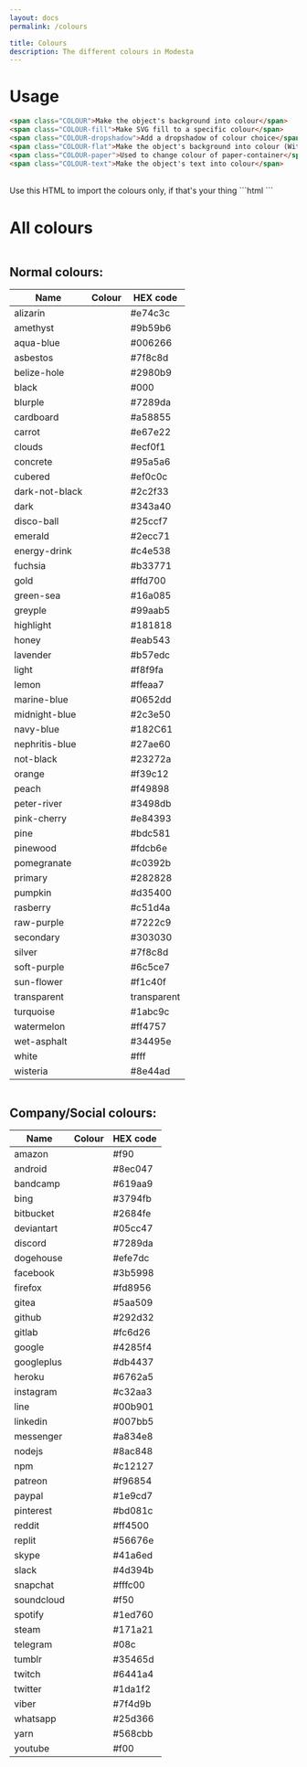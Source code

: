 ```yaml
---
layout: docs
permalink: /colours

title: Colours
description: The different colours in Modesta
---
```

# Usage
```html
<span class="COLOUR">Make the object's background into colour</span>
<span class="COLOUR-fill">Make SVG fill to a specific colour</span>
<span class="COLOUR-dropshadow">Add a dropshadow of colour choice</span>
<span class="COLOUR-flat">Make the object's background into colour (Without the dropshadow if the object has it)</span>
<span class="COLOUR-paper">Used to change colour of paper-container</span>
<span class="COLOUR-text">Make the object's text into colour</span>
```
<br>
Use this HTML to import the colours only, if that's your thing
```html
<!-- Colour pack | ~8 KB -->
<link href="https://modesta.alexflipnote.dev/css/colours.css" type="text/css" rel="stylesheet">
```

# All colours
<div class="row">

  <div class="one-half column">
    <h2 class="center-text">Normal colours:</h2>
    <div class="table-container">
      <table class="white-text">
        <thead>
          <tr><th>Name</th><th>Colour</th><th>HEX code</th></tr>
        </thead>
        <tbody>
          <tr><td>alizarin</td><td class="alizarin"></td><td>#e74c3c</td></tr>
          <tr><td>amethyst</td><td class="amethyst"></td><td>#9b59b6</td></tr>
          <tr><td>aqua-blue</td><td class="aqua-blue"></td><td>#006266</td></tr>
          <tr><td>asbestos</td><td class="asbestos"></td><td>#7f8c8d</td></tr>
          <tr><td>belize-hole</td><td class="belize-hole"></td><td>#2980b9</td></tr>
          <tr><td>black</td><td class="black"></td><td>#000</td></tr>
          <tr><td>blurple</td><td class="blurple"></td><td>#7289da</td></tr>
          <tr><td>cardboard</td><td class="cardboard"></td><td>#a58855</td></tr>
          <tr><td>carrot</td><td class="carrot"></td><td>#e67e22</td></tr>
          <tr><td>clouds</td><td class="clouds"></td><td>#ecf0f1</td></tr>
          <tr><td>concrete</td><td class="concrete"></td><td>#95a5a6</td></tr>
          <tr><td>cubered</td><td class="cubered"></td><td>#ef0c0c</td></tr>
          <tr><td>dark-not-black</td><td class="dark-not-black"></td><td>#2c2f33</td></tr>
          <tr><td>dark</td><td class="dark"></td><td>#343a40</td></tr>
          <tr><td>disco-ball</td><td class="disco-ball"></td><td>#25ccf7</td></tr>
          <tr><td>emerald</td><td class="emerald"></td><td>#2ecc71</td></tr>
          <tr><td>energy-drink</td><td class="energy-drink"></td><td>#c4e538</td></tr>
          <tr><td>fuchsia</td><td class="fuchsia"></td><td>#b33771</td></tr>
          <tr><td>gold</td><td class="gold"></td><td>#ffd700</td></tr>
          <tr><td>green-sea</td><td class="green-sea"></td><td>#16a085</td></tr>
          <tr><td>greyple</td><td class="greyple"></td><td>#99aab5</td></tr>
          <tr><td>highlight</td><td class="highlight"></td><td>#181818</td></tr>
          <tr><td>honey</td><td class="honey"></td><td>#eab543</td></tr>
          <tr><td>lavender</td><td class="lavender"></td><td>#b57edc</td></tr>
          <tr><td>light</td><td class="light"></td><td>#f8f9fa</td></tr>
          <tr><td>lemon</td><td class="lemon"></td><td>#ffeaa7</td></tr>
          <tr><td>marine-blue</td><td class="marine-blue"></td><td>#0652dd</td></tr>
          <tr><td>midnight-blue</td><td class="midnight-blue"></td><td>#2c3e50</td></tr>
          <tr><td>navy-blue</td><td class="navy-blue"></td><td>#182C61</td></tr>
          <tr><td>nephritis-blue</td><td class="nephritis-blue"></td><td>#27ae60</td></tr>
          <tr><td>not-black</td><td class="not-black"></td><td>#23272a</td></tr>
          <tr><td>orange</td><td class="orange"></td><td>#f39c12</td></tr>
          <tr><td>peach</td><td class="peach"></td><td>#f49898</td></tr>
          <tr><td>peter-river</td><td class="peter-river"></td><td>#3498db</td></tr>
          <tr><td>pink-cherry</td><td class="pink-cherry"></td><td>#e84393</td></tr>
          <tr><td>pine</td><td class="pine"></td><td>#bdc581</td></tr>
          <tr><td>pinewood</td><td class="pinewood"></td><td>#fdcb6e</td></tr>
          <tr><td>pomegranate</td><td class="pomegranate"></td><td>#c0392b</td></tr>
          <tr><td>primary</td><td class="primary"></td><td>#282828</td></tr>
          <tr><td>pumpkin</td><td class="pumpkin"></td><td>#d35400</td></tr>
          <tr><td>rasberry</td><td class="rasberry"></td><td>#c51d4a</td></tr>
          <tr><td>raw-purple</td><td class="raw-purple"></td><td>#7222c9</td></tr>
          <tr><td>secondary</td><td class="secondary"></td><td>#303030</td></tr>
          <tr><td>silver</td><td class="silver"></td><td>#7f8c8d</td></tr>
          <tr><td>soft-purple</td><td class="soft-purple"></td><td>#6c5ce7</td></tr>
          <tr><td>sun-flower</td><td class="sun-flower"></td><td>#f1c40f</td></tr>
          <tr><td>transparent</td><td class="transparent"></td><td>transparent</td></tr>
          <tr><td>turquoise</td><td class="turquoise"></td><td>#1abc9c</td></tr>
          <tr><td>watermelon</td><td class="watermelon"></td><td>#ff4757</td></tr>
          <tr><td>wet-asphalt</td><td class="wet-asphalt"></td><td>#34495e</td></tr>
          <tr><td>white</td><td class="white"></td><td>#fff</td></tr>
          <tr><td>wisteria</td><td class="wisteria"></td><td>#8e44ad</td></tr>
        </tbody>
      </table>
    </div>
  </div>

  <div class="one-half column">
    <h2 class="center-text">Company/Social colours:</h2>
    <div class="table-container">
      <table class="white-text">
        <thead>
          <tr><th>Name</th><th>Colour</th><th>HEX code</th></tr>
        </thead>
        <tbody>
          <tr><td>amazon</td><td class="amazon"></td><td>#f90</td></tr>
          <tr><td>android</td><td class="android"></td><td>#8ec047</td></tr>
          <tr><td>bandcamp</td><td class="bandcamp"></td><td>#619aa9</td></tr>
          <tr><td>bing</td><td class="bing"></td><td>#3794fb</td></tr>
          <tr><td>bitbucket</td><td class="bitbucket"></td><td>#2684fe</td></tr>
          <tr><td>deviantart</td><td class="deviantart"></td><td>#05cc47</td></tr>
          <tr><td>discord</td><td class="discord"></td><td>#7289da</td></tr>
          <tr><td>dogehouse</td><td class="dogehouse"></td><td>#efe7dc</td></tr>
          <tr><td>facebook</td><td class="facebook"></td><td>#3b5998</td></tr>
          <tr><td>firefox</td><td class="firefox"></td><td>#fd8956</td></tr>
          <tr><td>gitea</td><td class="gitea"></td><td>#5aa509</td></tr>
          <tr><td>github</td><td class="github"></td><td>#292d32</td></tr>
          <tr><td>gitlab</td><td class="gitlab"></td><td>#fc6d26</td></tr>
          <tr><td>google</td><td class="google"></td><td>#4285f4</td></tr>
          <tr><td>googleplus</td><td class="googleplus"></td><td>#db4437</td></tr>
          <tr><td>heroku</td><td class="heroku"></td><td>#6762a5</td></tr>
          <tr><td>instagram</td><td class="instagram"></td><td>#c32aa3</td></tr>
          <tr><td>line</td><td class="line"></td><td>#00b901</td></tr>
          <tr><td>linkedin</td><td class="linkedin"></td><td>#007bb5</td></tr>
          <tr><td>messenger</td><td class="messenger"></td><td>#a834e8</td></tr>
          <tr><td>nodejs</td><td class="nodejs"></td><td>#8ac848</td></tr>
          <tr><td>npm</td><td class="npm"></td><td>#c12127</td></tr>
          <tr><td>patreon</td><td class="patreon"></td><td>#f96854</td></tr>
          <tr><td>paypal</td><td class="paypal"></td><td>#1e9cd7</td></tr>
          <tr><td>pinterest</td><td class="pinterest"></td><td>#bd081c</td></tr>
          <tr><td>reddit</td><td class="reddit"></td><td>#ff4500</td></tr>
          <tr><td>replit</td><td class="replit"></td><td>#56676e</td></tr>
          <tr><td>skype</td><td class="skype"></td><td>#41a6ed</td></tr>
          <tr><td>slack</td><td class="slack"></td><td>#4d394b</td></tr>
          <tr><td>snapchat</td><td class="snapchat"></td><td>#fffc00</td></tr>
          <tr><td>soundcloud</td><td class="soundcloud"></td><td>#f50</td></tr>
          <tr><td>spotify</td><td class="spotify"></td><td>#1ed760</td></tr>
          <tr><td>steam</td><td class="steam"></td><td>#171a21</td></tr>
          <tr><td>telegram</td><td class="telegram"></td><td>#08c</td></tr>
          <tr><td>tumblr</td><td class="tumblr"></td><td>#35465d</td></tr>
          <tr><td>twitch</td><td class ="twitch"></td><td>#6441a4</td></tr>
          <tr><td>twitter</td><td class="twitter"></td><td>#1da1f2</td></tr>
          <tr><td>viber</td><td class="viber"></td><td>#7f4d9b</td></tr>
          <tr><td>whatsapp</td><td class="whatsapp"></td><td>#25d366</td></tr>
          <tr><td>yarn</td><td class="yarn"></td><td>#568cbb</td></tr>
          <tr><td>youtube</td><td class="youtube"></td><td>#f00</td></tr>
        </tbody>
      </table>
    </div>
  </div>

</div>

